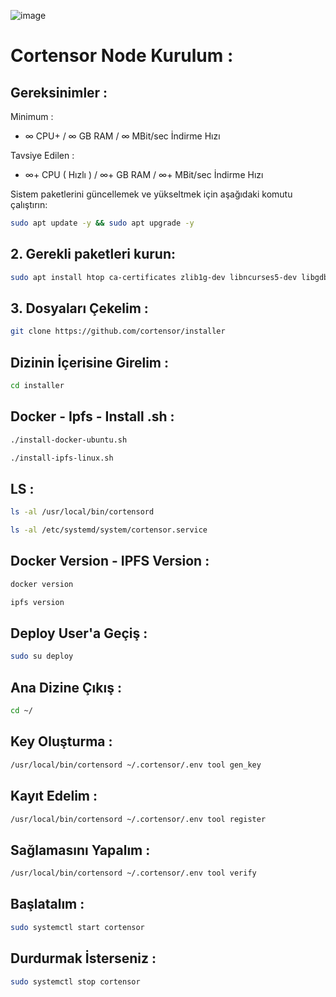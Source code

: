![image](https://github.com/user-attachments/assets/5980218d-ac4c-411b-8a34-048eed7c85c7)


# Cortensor Node Kurulum : 

## Gereksinimler : 

Minimum : 

- ∞ CPU+ / ∞ GB RAM /  ∞ MBit/sec İndirme Hızı

Tavsiye Edilen : 

- ∞+ CPU ( Hızlı ) / ∞+ GB RAM / ∞+ MBit/sec İndirme Hızı 

Sistem paketlerini güncellemek ve yükseltmek için aşağıdaki komutu çalıştırın:

```bash
sudo apt update -y && sudo apt upgrade -y
```
## 2. Gerekli paketleri kurun:

```bash
sudo apt install htop ca-certificates zlib1g-dev libncurses5-dev libgdbm-dev libnss3-dev tmux iptables curl nvme-cli git wget make jq libleveldb-dev build-essential pkg-config ncdu tar clang bsdmainutils lsb-release libssl-dev libreadline-dev libffi-dev jq gcc screen unzip lz4 -y
```

## 3. Dosyaları Çekelim : 

```bash
git clone https://github.com/cortensor/installer
```

## Dizinin İçerisine Girelim : 

```bash
cd installer
```

## Docker - Ipfs - Install .sh : 

```bash
./install-docker-ubuntu.sh
```
```bash
./install-ipfs-linux.sh
```

## LS : 

```bash
ls -al /usr/local/bin/cortensord
```

```bash
ls -al /etc/systemd/system/cortensor.service
```

## Docker Version - IPFS Version : 

```bash
docker version
```

```bash
ipfs version
```

## Deploy User'a Geçiş : 

```bash
sudo su deploy
```

## Ana Dizine Çıkış : 
```bash
cd ~/
```

## Key Oluşturma : 

```bash
/usr/local/bin/cortensord ~/.cortensor/.env tool gen_key
```

## Kayıt Edelim : 
```bash
/usr/local/bin/cortensord ~/.cortensor/.env tool register
```

## Sağlamasını Yapalım : 

```bash
/usr/local/bin/cortensord ~/.cortensor/.env tool verify
```

## Başlatalım : 

```bash
sudo systemctl start cortensor
```

## Durdurmak İsterseniz : 

```bash
sudo systemctl stop cortensor
```
